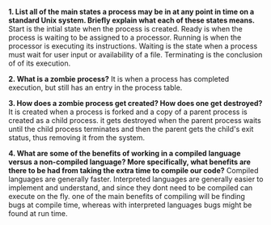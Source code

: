 **1. List all of the main states a process may be in at any point in time on a standard Unix system. Briefly explain what each of these states means.**
Start is the intial state when the process is created. Ready is when the process is waiting to be assigned to a processor. Running is when the processor is executing its instructions.  Waiting is the state when a process must wait for user input or availability of a file.  Terminating is the conclusion of of its execution. 


**2. What is a zombie process?**
It is when a process has completed execution, but still has an entry in the process table. 


**3. How does a zombie process get created? How does one get destroyed?**
It is created when a process is forked and a copy of a parent process is created as a child process.  it gets destroyed when the parent process waits until the child process terminates and then the parent gets the child's exit status, thus removing it from the system.


**4. What are some of the benefits of working in a compiled language versus a non-compiled language? More specifically, what benefits are there to be had from taking the extra time to compile our code?**
Compiled languages are generally faster.  Interpreted languages are generally easier to implement and understand, and since they dont need to be compiled can execute on the fly.  one of the main benefits of compiling will be finding bugs at compile time, whereas with interpreted languages bugs might be found at run time. 

